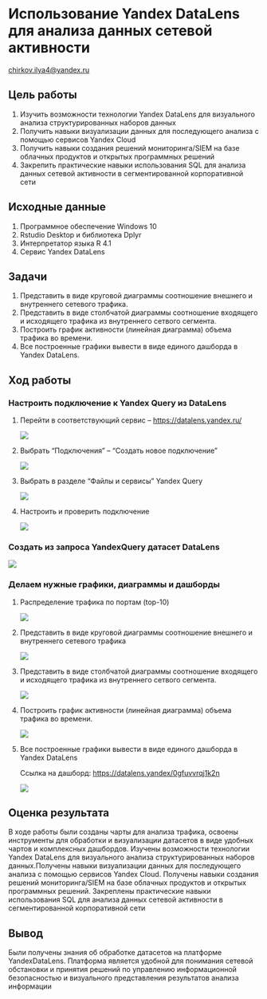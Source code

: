 # Использование Yandex DataLens для анализа данных сетевой активности
chirkov.ilya4@yandex.ru

## Цель работы

1.  Изучить возможности технологии Yandex DataLens для визуального
    анализа структурированных наборов данных
2.  Получить навыки визуализации данных для последующего анализа с
    помощью сервисов Yandex Cloud
3.  Получить навыки создания решений мониторинга/SIEM на базе облачных
    продуктов и открытых программных решений
4.  Закрепить практические навыки использования SQL для анализа данных
    сетевой активности в сегментированной корпоративной сети

## Исходные данные

1.  Программное обеспечение Windows 10
2.  Rstudio Desktop и библиотека Dplyr
3.  Интерпретатор языка R 4.1
4.  Сервис Yandex DataLens

## Задачи

1.  Представить в виде круговой диаграммы соотношение внешнего и
    внутреннего сетевого трафика.
2.  Представить в виде столбчатой диаграммы соотношение входящего и
    исходящего трафика из внутреннего сетвого сегмента.
3.  Построить график активности (линейная диаграмма) объема трафика во
    времени.
4.  Все построенные графики вывести в виде единого дашборда в Yandex
    DataLens.

## Ход работы

### Настроить подключение к Yandex Query из DataLens

1.  Перейти в соответствующий сервис – https://datalens.yandex.ru/

    ![](img/1.png)

2.  Выбрать “Подключения” – “Создать новое подключение”

    ![](img/2.png)

3.  Выбрать в разделе “Файлы и сервисы” Yandex Query

    ![](img/3.png)

4.  Настроить и проверить подключение

    ![](img/4.png)

### Создать из запроса YandexQuery датасет DataLens

![](img/5.png)

### Делаем нужные графики, диаграммы и дашборды

1.  Распределение трафика по портам (top-10)

    ![](img/6.png)

2.  Представить в виде круговой диаграммы соотношение внешнего и
    внутреннего сетевого трафика

    ![](img/7.png)

3.  Представить в виде столбчатой диаграммы соотношение входящего и
    исходящего трафика из внутреннего сетвого сегмента.

    ![](img/8.png)

4.  Построить график активности (линейная диаграмма) объема трафика во
    времени.

    ![](img/9.png)

5.  Все построенные графики вывести в виде единого дашборда в Yandex
    DataLens

    Ссылка на дашборд: https://datalens.yandex/0gfuvvrqj1k2n

    ![](img/10.png)

## Оценка результата

В ходе работы были созданы чарты для анализа трафика, освоены
инструменты для обработки и визуализации датасетов в виде удобных чартов
и комплексных дашбордов. Изучены возможности технологии Yandex DataLens
для визуального анализа структурированных наборов данных.Получены навыки
визуализации данных для последующего анализа с помощью сервисов Yandex
Cloud. Получены навыки создания решений мониторинга/SIEM на базе
облачных продуктов и открытых программных решений. Закреплены
практические навыки использования SQL для анализа данных сетевой
активности в сегментированной корпоративной сети

## Вывод

Были получены знания об обработке датасетов на платформе YandexDataLens.
Платформа является удобной для понимания сетевой обстановки и принятия
решений по управлению информационной безопасностью и визуального
представления результатов анализа информации
